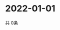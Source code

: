 # 2022-01-01
  共 0条

  <!-- BEGIN -->
  <!-- 最后更新时间Sat Jan 01 2022 19:02:51 GMT+0000 (Coordinated Universal Time) -->
  
  <!-- END -->
  
  